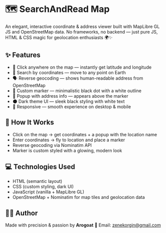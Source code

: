 # 🗺️ SearchAndRead Map
An elegant, interactive coordinate & address viewer built with MapLibre GL JS and OpenStreetMap data.
No frameworks, no backend — just pure JS, HTML & CSS magic for geolocation enthusiasts 🌍✨

## ✨ Features
- 📍 Click anywhere on the map — instantly get latitude and longitude
- 🔎 Search by coordinates — move to any point on Earth
- 🗣️ Reverse geocoding — shows human-readable address from OpenStreetMap
- 🧲 Custom marker — minimalistic black dot with a white outline
- 💬 Popup with address info — appears above the marker
- 🌑 Dark theme UI — sleek black styling with white text
- 📱 Responsive — smooth experience on desktop & mobile

## 🧠 How It Works
- Click on the map → get coordinates + a popup with the location name
- Enter coordinates → fly to location and place a marker
- Reverse geocoding via Nominatim API
- Marker is custom styled with a glowing, modern look

## 💻 Technologies Used
- HTML (semantic layout)
- CSS (custom styling, dark UI)
- JavaScript (vanilla + MapLibre GL)
- OpenStreetMap + Nominatim for map tiles and geolocation data

## 👨‍💻 Author  
Made with precision & passion by **Arogoat**
📧 Email: zenekorgin@gmail.com
